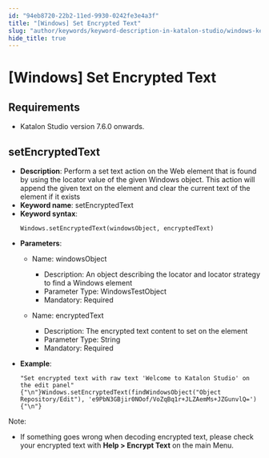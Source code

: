 ```yaml
---
id: "94eb8720-22b2-11ed-9930-0242fe3e4a3f"
title: "[Windows] Set Encrypted Text"
slug: "author/keywords/keyword-description-in-katalon-studio/windows-keywords/windows-set-encrypted-text"
hide_title: true
---
```


# <a id="id_0" class="anchor_top_offset"/><a id="ariaid-title1" class="anchor_top_offset"/>[Windows] Set Encrypted Text


## <a id="id_0__id" class="anchor_top_offset"/>Requirements

    
<ul xmlns="http://www.w3.org/1999/xhtml" className="ul"><li className="li"><p className="p">Katalon Studio version 7.6.0 onwards.</p></li></ul> 
                

## <a id="id_0__id_1" class="anchor_top_offset"/>setEncryptedText

              
<ul xmlns="http://www.w3.org/1999/xhtml" className="ul"><li className="li">     <strong className="ph b">Description</strong>: Perform a set text action on the     Web element that is found by using the locator value of the given     Windows object. This action will append the given text on the     element and clear the current text of the element if it exists</li><li className="li">     <strong className="ph b">Keyword name</strong>: setEncryptedText</li><li className="li">     <strong className="ph b">Keyword syntax</strong>:     <pre className="pre codeblock"><code>Windows.setEncryptedText(windowsObject, encryptedText)</code></pre>   </li><li className="li">     <p className="p">       <strong className="ph b">Parameters</strong>:</p>     <ul className="ul"><li className="li">         <p className="p">Name: windowsObject</p>         <ul className="ul"><li className="li">Description: An object describing the locator and locator             strategy to find a Windows element</li><li className="li">Parameter Type: WindowsTestObject</li><li className="li">Mandatory: Required</li></ul>       </li><li className="li">         <p className="p">Name: encryptedText</p>         <ul className="ul"><li className="li">Description: The encrypted text content to set on the             element</li><li className="li">Parameter Type: String</li><li className="li">Mandatory: Required</li></ul>       </li></ul>   </li><li className="li">     <p className="p">       <strong className="ph b">Example</strong>:</p><div className="p"><pre className="pre codeblock"><code>"Set encrypted text with raw text 'Welcome to Katalon Studio' on the edit panel"{"\n"}Windows.setEncryptedText(findWindowsObject("Object Repository/Edit"), 'e9PbN3GBjir0NOof/VoZqBq1r+JLZAemMs+JZGunvlQ='){"\n"}</code></pre></div>   </li></ul> 
                          
<div xmlns="http://www.w3.org/1999/xhtml" className="note note note_note"><span className="note__title">Note:</span> 
  <ul className="ul"><li className="li"><p className="p">If something goes wrong when decoding encrypted text, please
        check your encrypted text with <strong className="ph b">Help &gt; Encrypt
          Text</strong> on the main Menu.</p></li></ul>
</div>
      
